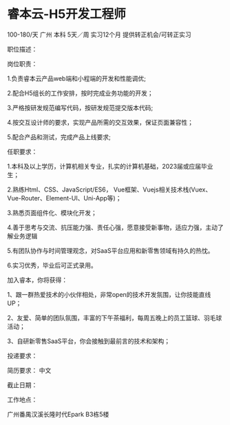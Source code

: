 # 睿本云-H5开发工程师

100-180/天 广州 本科 5天／周 实习12个月 提供转正机会/可转正实习

职位描述：

岗位职责：

1.负责睿本云产品web端和小程端的开发和性能调优;

2.配合H5组长的工作安排，按时完成业务功能的开发；

3.严格按研发规范编写代码，按研发规范提交版本代码;

4.按交互设计师的要求，实现产品所需的交互效果，保证页面兼容性；

5.配合产品和测试，完成产品上线要求;

任职要求：

1.本科及以上学历，计算机相关专业，扎实的计算机基础，2023届或应届毕业生；

2.熟练Html、CSS、JavaScript/ES6， Vue框架、Vuejs相关技术栈(Vuex、Vue-Router、Element-UI、Uni-App等)；

3.熟悉页面组件化、模块化开发；

4.善于思考与交流、抗压能力强、责任心强，愿意接受新事物，适应力强，主动了解业务逻辑

5.有团队协作与时间管理观念，对SaaS平台应用和新零售领域有持久的热忱。

6.实习优秀，毕业后可正式录用。

加入睿本，你将获得：

1、跟一群热爱技术的小伙伴相处，非常open的技术开发氛围，让你技能直线UP；

2、友爱、简单的团队氛围，丰富的下午茶福利，每周五晚上的员工篮球、羽毛球活动；

3、自研新零售SaaS平台，你会接触到最前言的技术和架构；

投递要求：

简历要求： 中文

截止日期：

工作地点：

广州番禺汉溪长隆时代Epark B3栋5楼